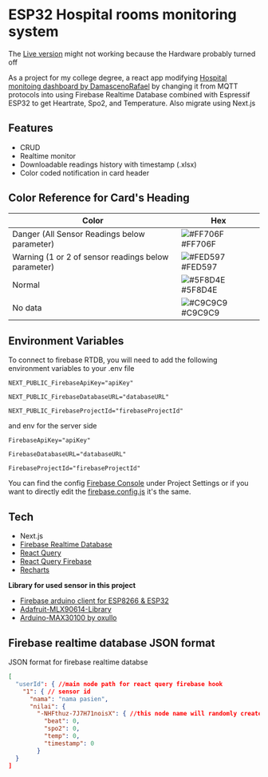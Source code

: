 # ESP32 Hospital rooms monitoring system

The [Live version](https://esp32-hospital-monitoring-system.vercel.app/) might not working because the Hardware probably turned off

As a project for my college degree, a react app modifying
[Hospital monitoing dashboard by DamascenoRafael](https://github.com/DamascenoRafael/hospital-monitor-dashboard) by changing it from MQTT protocols into using Firebase Realtime Database combined with Espressif ESP32 to get Heartrate, Spo2, and Temperature. Also migrate using Next.js

## Features

- CRUD
- Realtime monitor
- Downloadable readings history with timestamp (.xlsx)
- Color coded notification in card header

## Color Reference for Card's Heading

| Color                                               | Hex                                                              |
| --------------------------------------------------- | ---------------------------------------------------------------- |
| Danger (All Sensor Readings below parameter)        | ![#FF706F](https://via.placeholder.com/10/ff706f?text=+) #FF706F |
| Warning (1 or 2 of sensor readings below parameter) | ![#FED597](https://via.placeholder.com/10/fed597?text=+) #FED597 |
| Normal                                              | ![#5F8D4E](https://via.placeholder.com/10/5f8d4e?text=+) #5F8D4E |
| No data                                             | ![#C9C9C9](https://via.placeholder.com/10/c9c9c9?text=+) #C9C9C9 |

## Environment Variables

To connect to firebase RTDB, you will need to add the following environment variables to your .env file

`NEXT_PUBLIC_FirebaseApiKey="apiKey"`

`NEXT_PUBLIC_FirebaseDatabaseURL="databaseURL"`

`NEXT_PUBLIC_FirebaseProjectId="firebaseProjectId"`

and env for the server side

`FirebaseApiKey="apiKey"`

`FirebaseDatabaseURL="databaseURL"`

`FirebaseProjectId="firebaseProjectId"`

You can find the config [Firebase Console](https://console.firebase.google.com) under Project Settings or if you want to directly edit the
[firebase.config.js](https://github.com/ikbakkk/Esp32-Hospital-Monitoring-System/blob/main/src/config/firebase.config.js) it's the same.

## Tech

- Next.js
- [Firebase Realtime Database](https://firebase.google.com/products/realtime-database)
- [React Query](https://tanstack.com/query/v4/?from=reactQueryV3&original=https://react-query-v3.tanstack.com/)
- [React Query Firebase](react-query-firebase.invertase.dev)
- [Recharts](https://recharts.org)

**Library for used sensor in this project**

- [Firebase arduino client for ESP8266 & ESP32](https://github.com/mobizt/Firebase-ESP-Client)
- [Adafruit-MLX90614-Library](https://github.com/adafruit/Adafruit-MLX90614-Library)
- [Arduino-MAX30100 by oxullo](https://github.com/oxullo/Arduino-MAX30100)

## Firebase realtime database JSON format

JSON format for firebase realtime databse

```JSON
[
  "userId": { //main node path for react query firebase hook
    "1": { // sensor id
      "nama": "nama pasien",
      "nilai": {
        "-NHFthuz-7J7H71noisX": { //this node name will randomly created by ESP32
          "beat": 0,
          "spo2": 0,
          "temp": 0,
          "timestamp": 0
        }
  }
]
```

<!-- **How it's look like in firebase console**

![node](https://github.com/ikbakkk/Esp32-Hospital-Monitoring-System/blob/main/images/nodeData.png?raw=true)
## Screenshots

![main](https://github.com/ikbakkk/Esp32-Hospital-Monitoring-System/blob/main/images/Home.png?raw=true)

![bar](https://github.com/ikbakkk/Esp32-Hospital-Monitoring-System/blob/main/images/barcharts.png?raw=true)

![history](https://github.com/ikbakkk/Esp32-Hospital-Monitoring-System/blob/main/images/history.png?raw=true)

![gif](https://github.com/ikbakkk/Esp32-Hospital-Monitoring-System/blob/main/images/gif.gif?raw=true) -->
